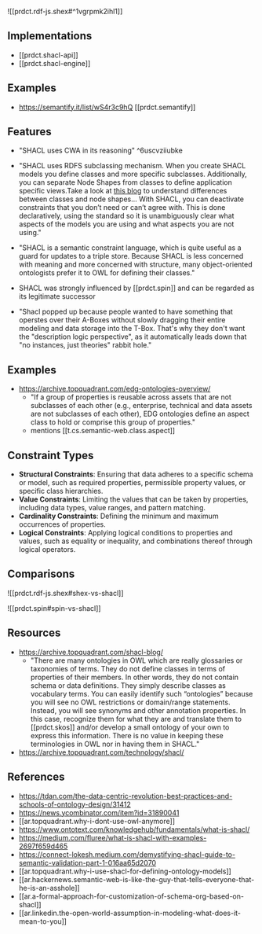 
![[prdct.rdf-js.shex#^1vgrpmk2ihl1]]

## Implementations

- [[prdct.shacl-api]]
- [[prdct.shacl-engine]]


## Examples 

- https://semantify.it/list/wS4r3c9hQ [[prdct.semantify]]

## Features

- "SHACL uses CWA in its reasoning" ^6uscvziiubke

- "SHACL uses RDFS subclassing mechanism. When you create SHACL models you define classes and more specific subclasses. Additionally, you can separate Node Shapes from classes to define application specific views.Take a look at [this blog](https://www.topquadrant.com/classes-and-node-shapes-when-to-separate/) to understand differences between classes and node shapes... With SHACL, you can deactivate constraints that you don’t need or can’t agree with. This is done declaratively, using the standard so it is unambiguously clear what aspects of the models you are using and what aspects you are not using."
- "SHACL is a semantic constraint language, which is quite useful as a guard for updates to a triple store. Because SHACL is less concerned with meaning and more concerned with structure, many object-oriented ontologists prefer it to OWL for defining their classes."
- SHACL was strongly influenced by [[prdct.spin]] and can be regarded as its legitimate successor
- "Shacl popped up because people wanted to have something that operstes over their A-Boxes without slowly dragging their entire modeling and data storage into the T-Box. That's why they don't want the "description logic perspective", as it automatically leads down that "no instances, just theories" rabbit hole."


## Examples

- https://archive.topquadrant.com/edg-ontologies-overview/
  - "If a group of properties is reusable across assets that are not subclasses of each other (e.g., enterprise, technical and data assets are not subclasses of each other), EDG ontologies define an aspect class to hold or comprise this group of properties."
  - mentions [[t.cs.semantic-web.class.aspect]]

## Constraint Types

-   **Structural Constraints**: Ensuring that data adheres to a specific schema or model, such as required properties, permissible property values, or specific class hierarchies.
-   **Value Constraints**: Limiting the values that can be taken by properties, including data types, value ranges, and pattern matching.
-   **Cardinality Constraints**: Defining the minimum and maximum occurrences of properties.
-   **Logical Constraints**: Applying logical conditions to properties and values, such as equality or inequality, and combinations thereof through logical operators.

## Comparisons

![[prdct.rdf-js.shex#shex-vs-shacl]]

![[prdct.spin#spin-vs-shacl]]

## Resources

- https://archive.topquadrant.com/shacl-blog/
  - "There are many ontologies in OWL which are really glossaries or taxonomies of terms. They do not define classes in terms of properties of their members. In other words, they do not contain schema or data definitions. They simply describe classes as vocabulary terms. You can easily identify such “ontologies” because you will see no OWL restrictions or domain/range statements. Instead, you will see synonyms and other annotation properties. In this case, recognize them for what they are and translate them to [[prdct.skos]] and/or develop a small ontology of your own to express this information. There is no value in keeping these terminologies in OWL nor in having them in SHACL."
- https://archive.topquadrant.com/technology/shacl/

## References

- https://tdan.com/the-data-centric-revolution-best-practices-and-schools-of-ontology-design/31412
- https://news.ycombinator.com/item?id=31890041
- [[ar.topquadrant.why-i-dont-use-owl-anymore]]
- https://www.ontotext.com/knowledgehub/fundamentals/what-is-shacl/
- https://medium.com/fluree/what-is-shacl-with-examples-2697f659d465
- https://connect-lokesh.medium.com/demystifying-shacl-guide-to-semantic-validation-part-1-016aa65d2070
- [[ar.topquadrant.why-i-use-shacl-for-defining-ontology-models]]
- [[ar.hackernews.semantic-web-is-like-the-guy-that-tells-everyone-that-he-is-an-asshole]]
- [[ar.a-formal-approach-for-customization-of-schema-org-based-on-shacl]]
- [[ar.linkedin.the-open-world-assumption-in-modeling-what-does-it-mean-to-you]]